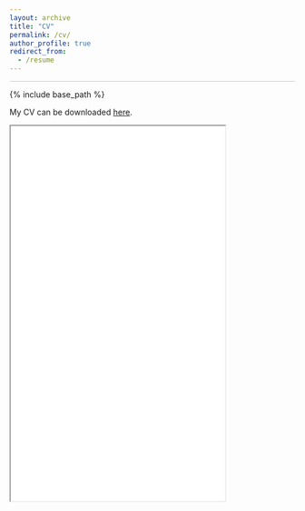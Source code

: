 ```yaml
---
layout: archive
title: "CV"
permalink: /cv/
author_profile: true
redirect_from:
  - /resume
---
```

<hr style = 'background-color:#CCCAC9;   margin-top: 0.1em;
  margin-bottom: 0.1em; border-width:0; color:#CCCAC9; height:1px; width:100%;' />
  


{% include base_path %}

My CV can be downloaded <span style="color:#5DADE2">[here](/files/Krahm_Grace_CV.pdf)</span>.

<iframe src="/files/CV_ONeill.pdf" width="75%" height="660px">
